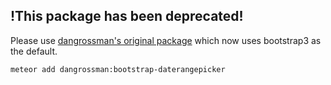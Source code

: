 ## !This package has been deprecated!

Please use [dangrossman's original package](https://github.com/dangrossman/bootstrap-daterangepicker) which now uses bootstrap3 as the default.

`meteor add dangrossman:bootstrap-daterangepicker`
